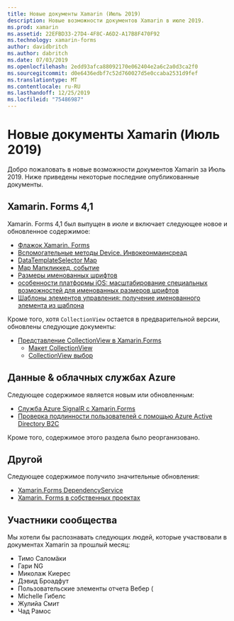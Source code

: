 ```yaml
---
title: Новые документы Xamarin (Июль 2019)
description: Новые возможности документов Xamarin в июле 2019.
ms.prod: xamarin
ms.assetid: 22EFBD33-27D4-4F8C-A6D2-A17B8F470F92
ms.technology: xamarin-forms
author: davidbritch
ms.author: dabritch
ms.date: 07/03/2019
ms.openlocfilehash: 2edd93afca88092170e062404e2a6c2a0d3ca2f0
ms.sourcegitcommit: d0e6436edbf7c52d760027d5e0ccaba2531d9fef
ms.translationtype: MT
ms.contentlocale: ru-RU
ms.lasthandoff: 12/25/2019
ms.locfileid: "75486987"
---
```

# <a name="xamarin-docs-whats-new-july-2019"></a>Новые документы Xamarin (Июль 2019)

Добро пожаловать в новые возможности документов Xamarin за Июль 2019. Ниже приведены некоторые последние опубликованные документы.

## <a name="xamarinforms-41"></a>Xamarin. Forms 4,1

Xamarin. Forms 4,1 был выпущен в июле и включает следующее новое и обновленное содержимое:

- [Флажок Xamarin. Forms](https://docs.microsoft.com/xamarin/xamarin-forms/user-interface/checkbox)
- [Вспомогательные методы Device. Инвокеонмаинсреад](https://docs.microsoft.com/xamarin/xamarin-forms/platform/device#interact-with-the-ui-from-background-threads)
- [DataTemplateSelector Map](https://docs.microsoft.com/xamarin/xamarin-forms/user-interface/map#choose-item-appearance-at-runtime)
- [Map Мапкликкед, событие](https://docs.microsoft.com/xamarin/xamarin-forms/user-interface/map#map-clicks)
- [Размеры именованных шрифтов](https://docs.microsoft.com/xamarin/xamarin-forms/user-interface/text/fonts#named-font-sizes)
- [особенности платформы iOS: масштабирование специальных возможностей для именованных размеров шрифтов](https://docs.microsoft.com/xamarin/xamarin-forms/platform/ios/named-font-size-scaling)
- [Шаблоны элементов управления: получение именованного элемента из шаблона](https://docs.microsoft.com/xamarin/xamarin-forms/app-fundamentals/templates/control-templates/creating#get-a-named-element-from-a-template)

Кроме того, хотя `CollectionView` остается в предварительной версии, обновлены следующие документы:

- [Представление CollectionView в Xamarin.Forms](~/xamarin-forms/user-interface/collectionview/index.md)
  - [Макет CollectionView](~/xamarin-forms/user-interface/collectionview/layout.md)
  - [CollectionView выбор](~/xamarin-forms/user-interface/collectionview/selection.md)

## <a name="data--azure-cloud-services"></a>Данные & облачных службах Azure

Следующее содержимое является новым или обновленным:

- [Служба Azure SignalR с Xamarin.Forms](https://docs.microsoft.com/xamarin/xamarin-forms/data-cloud/serverless/azure-signalr)
- [Проверка подлинности пользователей с помощью Azure Active Directory B2C](~/xamarin-forms/data-cloud/authentication/azure-ad-b2c.md)

Кроме того, содержимое этого раздела было реорганизовано.

## <a name="other"></a>Другой

Следующее содержимое получило значительные обновления:

- [Xamarin.Forms DependencyService](https://docs.microsoft.com/xamarin/xamarin-forms/app-fundamentals/dependency-service/)
- [Xamarin. Forms в собственных проектах](https://docs.microsoft.com/xamarin/xamarin-forms/platform/native-forms)

## <a name="community-contributors"></a>Участники сообщества

Мы хотели бы распознавать следующих людей, которые участвовали в документах Xamarin за прошлый месяц:

- Тимо Саломäки
- Гари NG
- Миколаж Киерес
- Дэвид Броадфут
- Пользовательские элементы отчета Вебер (
- Michelle Гибелс
- Жулийа Смит
- Чад Рамос
